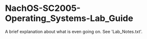 # NachOS-SC2005-Operating_Systems-Lab_Guide
A brief explanation about what is even going on.
See 'Lab_Notes.txt'.
